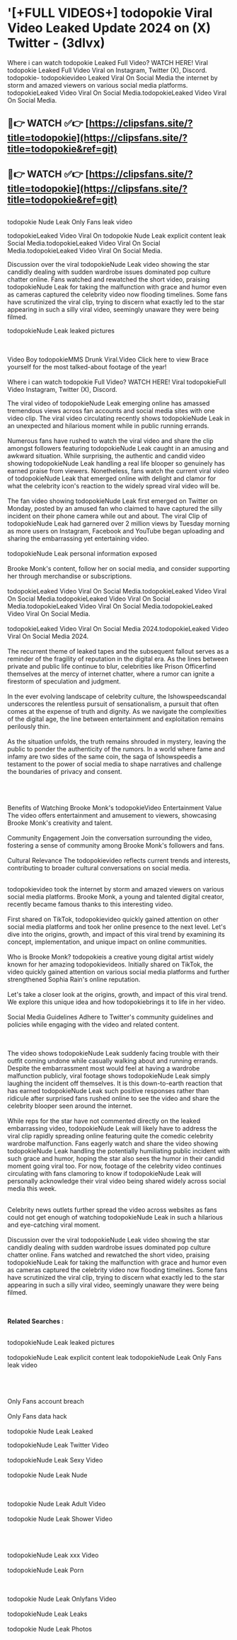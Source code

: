 #  '[+FULL VIDEOS+] todopokie Viral Video Leaked Update 2024 on (X) Twitter - (3dlvx)

Where i can watch todopokie Leaked Full Video? WATCH HERE! Viral todopokie Leaked Full Video Viral on Instagram, Twitter (X), Discord.
todopokie- todopokievideo Leaked Viral On Social Media the internet by storm and amazed viewers on various social media platforms.
todopokieLeaked Video Viral On Social Media.todopokieLeaked Video Viral On Social Media.




## 🔴👉 WATCH ✅👉 [https://clipsfans.site/?title=todopokie](https://clipsfans.site/?title=todopokie&ref=git)


## 🔴👉 WATCH ✅👉 [https://clipsfans.site/?title=todopokie](https://clipsfans.site/?title=todopokie&ref=git)
##


todopokie Nude Leak Only Fans leak video 


todopokieLeaked Video Viral On  todopokie Nude Leak explicit content leak Social Media.todopokieLeaked Video Viral On Social Media.todopokieLeaked Video Viral On Social Media.



Discussion over the viral todopokieNude Leak video showing the star candidly dealing with sudden wardrobe issues dominated pop culture chatter online. Fans watched and rewatched the short video, praising todopokieNude Leak for taking the malfunction with grace and humor even as cameras captured the celebrity video now flooding timelines. Some fans have scrutinized the viral clip, trying to discern what exactly led to the star appearing in such a silly viral video, seemingly unaware they were being filmed.


todopokieNude Leak leaked pictures


  <br>

  <br>
Video Boy todopokieMMS Drunk Viral.Video Click here to view Brace yourself for the most talked-about footage of the year!
<br><br>
Where i can watch todopokie Full Video? WATCH HERE! Viral todopokieFull Video Instagram, Twitter (X), Discord.

The viral video of todopokieNude Leak emerging online has amassed tremendous views across fan accounts and social media sites with one video clip. The viral video circulating recently shows todopokieNude Leak in an unexpected and hilarious moment while in public running errands.
<br><br>
Numerous fans have rushed to watch the viral video and share the clip amongst followers featuring todopokieNude Leak caught in an amusing and awkward situation. While surprising, the authentic and candid video showing todopokieNude Leak handling a real life blooper so genuinely has earned praise from viewers. Nonetheless, fans watch the current viral video of todopokieNude Leak that emerged online with delight and clamor for what the celebrity icon's reaction to the widely spread viral video will be.
<br><br>
The fan video showing todopokieNude Leak first emerged on Twitter on Monday, posted by an amused fan who claimed to have captured the silly incident on their phone camera while out and about. The viral Clip of todopokieNude Leak had garnered over 2 million views by Tuesday morning as more users on Instagram, Facebook and YouTube began uploading and sharing the embarrassing yet entertaining video.
<br><br>
todopokieNude Leak personal information exposed
<br><br>
Brooke Monk's content, follow her on social media, and consider supporting her through merchandise or subscriptions.
<br><br>
todopokieLeaked Video Viral On Social Media.todopokieLeaked Video Viral On Social Media.todopokieLeaked Video Viral On Social Media.todopokieLeaked Video Viral On Social Media.todopokieLeaked Video Viral On Social Media.
<br><br>
todopokieLeaked Video Viral On Social Media 2024.todopokieLeaked Video Viral On Social Media 2024.
<br><br>
The recurrent theme of leaked tapes and the subsequent fallout serves as a reminder of the fragility of reputation in the digital era. As the lines between private and public life continue to blur, celebrities like Prison Officerfind themselves at the mercy of internet chatter, where a rumor can ignite a firestorm of speculation and judgment.
<br><br>
In the ever evolving landscape of celebrity culture, the Ishowspeedscandal underscores the relentless pursuit of sensationalism, a pursuit that often comes at the expense of truth and dignity. As we navigate the complexities of the digital age, the line between entertainment and exploitation remains perilously thin.
<br><br>
As the situation unfolds, the truth remains shrouded in mystery, leaving the public to ponder the authenticity of the rumors. In a world where fame and infamy are two sides of the same coin, the saga of Ishowspeedis a testament to the power of social media to shape narratives and challenge the boundaries of privacy and consent.
<br><br>

<br><br>
Benefits of Watching Brooke Monk's todopokieVideo Entertainment Value The video offers entertainment and amusement to viewers, showcasing Brooke Monk's creativity and talent.
<br><br>
Community Engagement Join the conversation surrounding the video, fostering a sense of community among Brooke Monk's followers and fans.
<br><br>
Cultural Relevance The todopokievideo reflects current trends and interests, contributing to broader cultural conversations on social media.
<br><br>


todopokievideo took the internet by storm and amazed viewers on various social media platforms. Brooke Monk, a young and talented digital creator, recently became famous thanks to this interesting video.
<br><br>
First shared on TikTok, todopokievideo quickly gained attention on other social media platforms and took her online presence to the next level. Let's dive into the origins, growth, and impact of this viral trend by examining its concept, implementation, and unique impact on online communities.
<br><br>
Who is Brooke Monk? todopokieis a creative young digital artist widely known for her amazing todopokievideos. Initially shared on TikTok, the video quickly gained attention on various social media platforms and further strengthened Sophia Rain's online reputation.
<br><br>
Let's take a closer look at the origins, growth, and impact of this viral trend. We explore this unique idea and how todopokiebrings it to life in her video.
<br><br>
Social Media Guidelines Adhere to Twitter's community guidelines and policies while engaging with the video and related content.


<br><br>
The video shows todopokieNude Leak suddenly facing trouble with their outfit coming undone while casually walking about and running errands. Despite the embarrassment most would feel at having a wardrobe malfunction publicly, viral footage shows todopokieNude Leak simply laughing the incident off themselves. It is this down-to-earth reaction that has earned todopokieNude Leak such positive responses rather than ridicule after surprised fans rushed online to see the video and share the celebrity blooper seen around the internet.
<br><br>
While reps for the star have not commented directly on the leaked embarrassing video, todopokieNude Leak will likely have to address the viral clip rapidly spreading online featuring quite the comedic celebrity wardrobe malfunction. Fans eagerly watch and share the video showing todopokieNude Leak handling the potentially humiliating public incident with such grace and humor, hoping the star also sees the humor in their candid moment going viral too. For now, footage of the celebrity video continues circulating with fans clamoring to know if todopokieNude Leak will personally acknowledge their viral video being shared widely across social media this week.
<br><br>

Celebrity news outlets further spread the video across websites as fans could not get enough of watching todopokieNude Leak in such a hilarious and eye-catching viral moment.
<br><br>
Discussion over the viral todopokieNude Leak video showing the star candidly dealing with sudden wardrobe issues dominated pop culture chatter online. Fans watched and rewatched the short video, praising todopokieNude Leak for taking the malfunction with grace and humor even as cameras captured the celebrity video now flooding timelines. Some fans have scrutinized the viral clip, trying to discern what exactly led to the star appearing in such a silly viral video, seemingly unaware they were being filmed.


<br><br>
<strong>Related Searches :</strong>
<br><br>

todopokieNude Leak leaked pictures
<br><br>
todopokieNude Leak explicit content leak
todopokieNude Leak Only Fans leak video
<br><br>

<br><br>
Only Fans account breach
<br><br>
Only Fans data hack
<br><br>
todopokie Nude Leak Leaked

todopokieNude Leak Twitter Video
<br><br>
todopokieNude Leak Sexy Video
<br><br>
todopokie Nude Leak Nude

<br><br>
todopokie Nude Leak Adult Video
<br><br>
todopokie Nude Leak Shower Video
<br><br>

<br><br>
todopokieNude Leak xxx Video
<br><br>
todopokieNude Leak Porn

<br><br>
todopokie Nude Leak Onlyfans Video
<br><br>
todopokieNude Leak Leaks
<br><br>
todopokie Nude Leak Photos